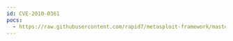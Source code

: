 ```yaml
---
id: CVE-2010-0361
pocs:
  - https://raw.githubusercontent.com/rapid7/metasploit-framework/master/modules/exploits/multi/http/sun_jsws_dav_options.rb
---
```

